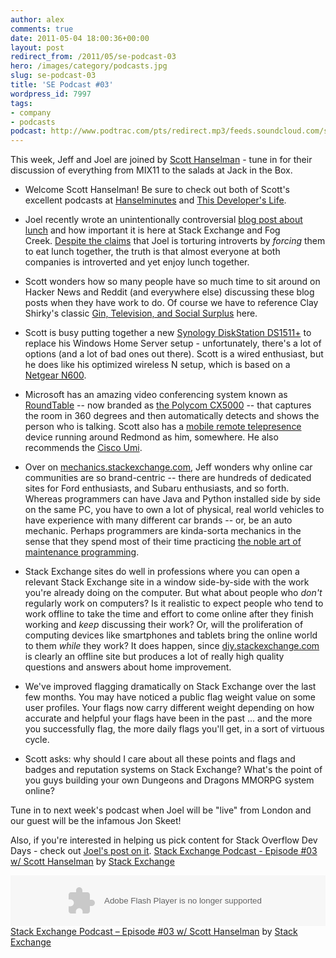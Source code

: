 ```yaml
---
author: alex
comments: true
date: 2011-05-04 18:00:36+00:00
layout: post
redirect_from: /2011/05/se-podcast-03
hero: /images/category/podcasts.jpg
slug: se-podcast-03
title: 'SE Podcast #03'
wordpress_id: 7997
tags:
- company
- podcasts
podcast: http://www.podtrac.com/pts/redirect.mp3/feeds.soundcloud.com/stream/14679940-stack-exchange-se-episode03.mp3
---
```


This week, Jeff and Joel are joined by [Scott Hanselman](http://www.hanselman.com/blog/) - tune in for their discussion of everything from MIX11 to the salads at Jack in the Box.



	
  * Welcome Scott Hanselman! Be sure to check out both of Scott's excellent podcasts at [Hanselminutes](http://www.hanselminutes.com/) and [This Developer's Life](http://thisdeveloperslife.com/).

	
  * Joel recently wrote an unintentionally controversial [blog post about lunch](http://www.joelonsoftware.com/items/2011/04/28.html) and how important it is here at Stack Exchange and Fog Creek. [Despite the claims](http://news.ycombinator.com/item?id=2494398) that Joel is torturing introverts by _forcing_ them to eat lunch together, the truth is that almost everyone at both companies is introverted and yet enjoy lunch together.

	
  * Scott wonders how so many people have so much time to sit around on Hacker News and Reddit (and everywhere else) discussing these blog posts when they have work to do. Of course we have to reference Clay Shirky's classic [Gin, Television, and Social Surplus](http://replay.web.archive.org/20080512021738/http://www.herecomeseverybody.org/2008/04/looking-for-the-mouse.html) here.

	
  * Scott is busy putting together a new [Synology DiskStation DS1511+](http://www.amazon.com/dp/B004GKLT4G/?tag=stackoverfl08-20) to replace his Windows Home Server setup - unfortunately, there's a lot of options (and a lot of bad ones out there). Scott is a wired enthusiast, but he does like his optimized wireless N setup, which is based on a [Netgear N600](http://www.amazon.com/dp/B0041LYY6K/?tag=stackoverfl08-20).

	
  * Microsoft has an amazing video conferencing system known as [RoundTable](http://www.microsoft.com/uc/products/roundtable.mspx) -- now branded as [the Polycom CX5000](http://www.polycom.com/products/voice/conferencing_solutions/microsoft_optimized_conferencing/cx5000.html) -- that captures the room in 360 degrees and then automatically detects and shows the person who is talking. Scott also has a [mobile remote telepresence](http://www.hanselman.com/blog/BuildingAnEmbodiedSocialProxyOrCrazyWebcamRemoteCartThing.aspx) device running around Redmond as him, somewhere. He also recommends the [Cisco Umi](http://www.hanselman.com/blog/ReviewLivingWorkingAndUsingTheCiscoUmiPersonalTelepresenceSystemAllThatAndBagOfChips.aspx).

	
  * Over on [mechanics.stackexchange.com](http://mechanics.stackexchange.com/), Jeff wonders why online car communities are so brand-centric -- there are hundreds of dedicated sites for Ford enthusiasts, and Subaru enthusiasts, and so forth. Whereas programmers can have Java and Python installed side by side on the same PC, you have to own a lot of physical, real world vehicles to have experience with many different car brands -- or, be an auto mechanic. Perhaps programmers are kinda-sorta mechanics in the sense that they spend most of their time practicing [the noble art of maintenance programming](http://www.codinghorror.com/blog/2006/06/the-noble-art-of-maintenance-programming.html).

	
  * Stack Exchange sites do well in professions where you can open a relevant Stack Exchange site in a window side-by-side with the work you're already doing on the computer. But what about people who _don't_ regularly work on computers? Is it realistic to expect people who tend to work offline to take the time and effort to come online after they finish working and _keep_ discussing their work? Or, will the proliferation of computing devices like smartphones and tablets bring the online world to them _while_ they work? It does happen, since [diy.stackexchange.com](http://diy.stackexchange.com) is clearly an offline site but produces a lot of really high quality questions and answers about home improvement.

	
  * We've improved flagging dramatically on Stack Exchange over the last few months. You may have noticed a public flag weight value on some user profiles. Your flags now carry different weight depending on how accurate and helpful your flags have been in the past ... and the more you successfully flag, the more daily flags you'll get, in a sort of virtuous cycle.

	
  * Scott asks: why should I care about all these points and flags and badges and reputation systems on Stack Exchange? What's the point of you guys building your own Dungeons and Dragons MMORPG system online?


Tune in to next week's podcast when Joel will be "live" from London and our guest will be the infamous Jon Skeet!

Also, if you're interested in helping us pick content for Stack Overflow Dev Days - check out [Joel's post on it](http://blog.stackoverflow.com/2011/05/devdays-2011-planning-begins/).
 [Stack Exchange Podcast - Episode #03 w/ Scott Hanselman](http://soundcloud.com/stack-exchange/se-episode03) by [Stack Exchange](http://soundcloud.com/stack-exchange)

<object height="81" width="100%"><param name="movie" value="http://player.soundcloud.com/player.swf?url=http%3A%2F%2Fapi.soundcloud.com%2Ftracks%2F14679940"></param><param name="allowscriptaccess" value="always"></param><embed allowscriptaccess="always" height="81" src="http://player.soundcloud.com/player.swf?url=http%3A%2F%2Fapi.soundcloud.com%2Ftracks%2F14679940" type="application/x-shockwave-flash" width="100%"></embed></object>  <span><a href="http://soundcloud.com/stack-exchange/se-episode03">Stack Exchange Podcast &#8211; Episode #03 w/ Scott Hanselman</a> by <a href="http://soundcloud.com/stack-exchange">Stack Exchange</a></span> </p>
